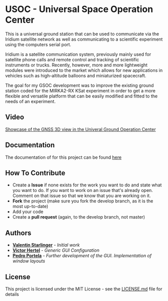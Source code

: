 # USOC - Universal Space Operation Center

This is a universal ground station that can be used to communicate via the Iridium satellite network as well as communicating to a scientific experiment using the computers serial port. 

Iridium is a satellite communication system, previously mainly used for satellite phone calls and remote control and tracking of scientific instruments or trucks. Recently, however, more and more lightweight modules were introduced to the market which allows for new applications in vehicles such as high-altitude balloons and miniaturized spacecraft.

The goal for my GSOC development was to improve the existing ground station coded for the MIRKA2-RX KSat experiment in order to get a more flexible and versatile platform that can be easily modified and fitted to the needs of an experiment.

## Video
[Showcase of the GNSS 3D view in the Univeral Ground Operation Center](https://youtu.be/y3wZPsGCqQU)

## Documentation

The documentation of for this project can be found [here](https://github.com/aerospaceresearch/Universal-Space-Operations-Center/wiki)

## How To Contribute
-   Create a **Issue** if none exists for the work you want to do and state what you want to do. If you want to work on an issue that's already open. Comment on that issue so that we know that you are working on it.
-   **Fork** the project (make sure you fork the develop branch, as it is the most up-to-date)
-   Add your code
-   Create a **pull request** (again, to the develop branch, not master)

## Authors

* **[Valentin Starlinger](https://github.com/vstarlinger)** - *Initial work*
* **[Victor Hertel](https://github.com/vhertel)** - *Generic GUI Configuration*
* **[Pedro Portela](https://github.com/Pedro12909)** - *Further development of the GUI. Implementation of window layouts*


## License

This project is licensed under the MIT License - see the [LICENSE.md](LICENSE.md) file for details
